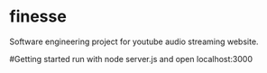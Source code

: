 # finesse
Software engineering project for youtube audio streaming website.

#Getting started
run with node server.js and open localhost:3000
